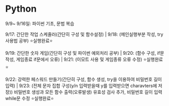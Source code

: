 # Python 

9/9~ 9/16일: 파이썬 기초, 문법 복습

9/17: 간단한 작업 스케줄러(간단히 구성 및 함수설정)
|
9/18: (메인실행부분 작성, try 사용법 공부) ⭐실행완료⭐️

9/19: 간단한 숫자 게임(간단히 구성 및 파이썬 예외처리 공부)
|
9/20: (함수 구성, if문 작성, 게임종료 if문에서 오류)
|
9/21: (이모트 사용 및 게임종류 오류 수정) ⭐️실행완료⭐️

9/22: 강력한 페스워드 만들기(간단히 구성, 함수 생성, try을 이용하여 비밀번호 길이 입력)
|
9/23: (전체 문자 집합 구성(y/n 입력받을때 y를 입력받으면 charavters에 저장))
비밀번호 생성과 모든 함수 출력(오류발생)
유효성 검사 추가, 비밀번호 길이 입력 while문 수정 ⭐실행완료⭐️

